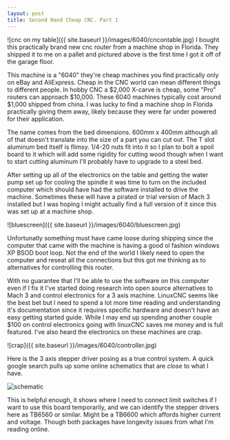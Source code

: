 ```yaml
---
layout: post
title: Second Hand Cheap CNC. Part 1
---
```


![cnc on my table]({{ site.baseurl }}/images/6040/cncontable.jpg)
I bought this practically brand new cnc router from a machine shop in Florida. They shipped it to me on a pallet and pictured above is the first time I got it off of the garage floor.

This machine is a "6040" they're cheap machines you find practically only on eBay and AliExpress. Cheap in the CNC world can mean different things to different people. In hobby CNC a $2,000 X-carve is cheap, some "Pro" routers can approach $10,000. These 6040 machines typically cost around $1,000 shipped from china. I was lucky to find a machine shop in Florida practically giving them away, likely because they were far under powered for their application.

The name comes from the bed dimensions. 600mm x 400mm although all of that doesn't translate into the size of a part you can cut out. The T slot aluminum bed itself is flimsy. 1/4-20 nuts fit into it so I plan to bolt a spoil board to it which will add some rigidity for cutting wood though when I want to start cutting aluminum I'll probably have to upgrade to a steel bed. 

After setting up all of the electronics on the table and getting the water pump set up for cooling the spindle it was time to turn on the included computer which should have had the software installed to drive the machine. Sometimes these will have a pirated or trial version of Mach 3 installed but I was hoping I might actually find a full version of it since this was set up at a machine shop.

![bluescreen]({{ site.baseurl }}/images/6040/bluescreen.jpg)

Unfortunatly something must have came loose during shipping since the computer that came with the machine is having a good ol fashion windows XP BSOD boot loop. Not the end of the world I likely need to open the computer and reseat all the connections but this got me thinking as to alternatives for controlling this router.

With no guarantee that I'll be able to use the software on this computer even if I fix it I've started doing research into open source alternatives to Mach 3 and control electronics for a 3 axis machine. LinuxCNC seems like the best bet but I need to spend a lot more time reading and understanding it's documentation since it requires specific hardware and doesn't have an easy getting started guide. While I may end up spending another couple $100 on control electronics going with linuxCNC saves me money and is full featured. I've also heard the electronics on these machines are crap.

![crap]({{ site.baseurl }}/images/6040/controller.jpg)

Here is the 3 axis stepper driver posing as a true control system. A quick google search pulls up some online schematics that are *close* to what I have. 

![schematic](https://uploads.tapatalk-cdn.com/20190327/f86ce97eb6ee356c310b5b8c2c5dc17b.jpg)

This is helpful enough, it shows where I need to connect limit switches if I want to use this board temporarily, and we can identify the stepper drivers here as TB6560 or similar. Might be a TB6600 which affords higher current and voltage. Though both packages have longevity issues from what I'm reading online. 

